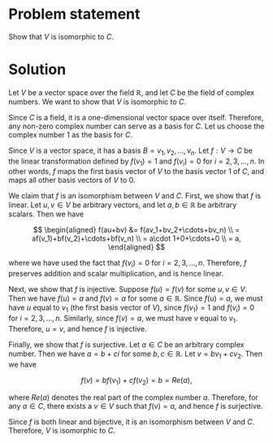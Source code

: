 # Problem statement
Show that $V$ is isomorphic to $C$.

# Solution
Let $V$ be a vector space over the field $\mathbb{R}$, and let $C$ be the field of complex numbers. We want to show that $V$ is isomorphic to $C$.

Since $C$ is a field, it is a one-dimensional vector space over itself. Therefore, any non-zero complex number can serve as a basis for $C$. Let us choose the complex number $1$ as the basis for $C$.

Since $V$ is a vector space, it has a basis $B={v_1,v_2,\ldots,v_n}$. Let $f:V\rightarrow C$ be the linear transformation defined by $f(v_1)=1$ and $f(v_i)=0$ for $i=2,3,\ldots,n$. In other words, $f$ maps the first basis vector of $V$ to the basis vector $1$ of $C$, and maps all other basis vectors of $V$ to $0$.

We claim that $f$ is an isomorphism between $V$ and $C$. First, we show that $f$ is linear. Let $u,v\in V$ be arbitrary vectors, and let $a,b\in\mathbb{R}$ be arbitrary scalars. Then we have

$$
\begin{aligned}
f(au+bv) &= f(av_1+bv_2+\cdots+bv_n) \\
= af(v_1)+bf(v_2)+\cdots+bf(v_n) \\
= a\cdot 1+0+\cdots+0 \\
= a,
\end{aligned}
$$

where we have used the fact that $f(v_i)=0$ for $i=2,3,\ldots,n$. Therefore, $f$ preserves addition and scalar multiplication, and is hence linear.

Next, we show that $f$ is injective. Suppose $f(u)=f(v)$ for some $u,v\in V$. Then we have $f(u)=a$ and $f(v)=a$ for some $a\in\mathbb{R}$. Since $f(u)=a$, we must have $u$ equal to $v_1$ (the first basis vector of $V$), since $f(v_1)=1$ and $f(v_i)=0$ for $i=2,3,\ldots,n$. Similarly, since $f(v)=a$, we must have $v$ equal to $v_1$. Therefore, $u=v$, and hence $f$ is injective.

Finally, we show that $f$ is surjective. Let $a\in C$ be an arbitrary complex number. Then we have $a=b+ci$ for some $b,c\in\mathbb{R}$. Let $v=bv_1+cv_2$. Then we have

$$
f(v) = bf(v_1)+cf(v_2) = b = Re(a),
$$

where $Re(a)$ denotes the real part of the complex number $a$. Therefore, for any $a\in C$, there exists a $v\in V$ such that $f(v)=a$, and hence $f$ is surjective.

Since $f$ is both linear and bijective, it is an isomorphism between $V$ and $C$. Therefore, $V$ is isomorphic to $C$.
